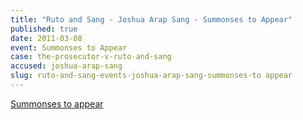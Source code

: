 ```yaml
---
title: "Ruto and Sang - Joshua Arap Sang - Summonses to Appear"
published: true
date: 2011-03-08
event: Summonses to Appear
case: the-prosecutor-v-ruto-and-sang
accused: joshua-arap-sang
slug: ruto-and-sang-events-joshua-arap-sang-summonses-to appear
---
```


[Summonses to appear](http://www.icc-cpi.int/iccdocs/doc/doc1037044.pdf)

